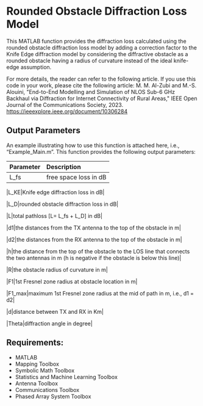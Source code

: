 # Rounded Obstacle Diffraction Loss Model

This MATLAB function provides the diffraction loss calculated using the rounded obstacle diffraction loss model by adding a correction factor to the Knife Edge diffraction model by considering the diffractive obstacle as a rounded obstacle having a radius of curvature instead of the ideal knife-edge assumption. 

For more details, the reader can refer to the following article. If you use this code in your work, please cite the following article: 
M. M. Al-Zubi and M.-S. Alouini, "End-to-End Modelling and Simulation of NLOS Sub-6 GHz Backhaul via Diffraction for Internet Connectivity of Rural Areas," IEEE Open Journal of the Communications Society, 2023. https://ieeexplore.ieee.org/document/10306284

## Output Parameters
An example illustrating how to use this function is attached here, i.e., “Example_Main.m”. This function provides the following output parameters: 

|Parameter| Description|
|:--|:--|
|L_fs|free space loss in dB|

|L_KE|Knife edge diffraction loss in dB|

|L_D|rounded obstacle diffraction loss in dB|

|L|total pathloss [L= L_fs + L_D] in dB|

|d1|the distances from the TX antenna to the top of the obstacle in m|

|d2|the distances from the RX antenna to the top of the obstacle in m|

|h|the distance from the top of the obstacle to the LOS line that connects the two antennas in m (h is negative if the obstacle is below this line)|

|R|the obstacle radius of curvature in m|

|F1|1st Fresnel zone radius at obstacle location in m|

|F1_max|maximum 1st Fresnel zone radius at the mid of path in m, i.e., d1 = d2| 

|d|distance between TX and RX in Km|

|Theta|diffraction angle in degree|

## Requirements: 
-	MATLAB
-	Mapping Toolbox                  
-	Symbolic Math Toolbox
-	Statistics and Machine Learning Toolbox
-	Antenna Toolbox
-	Communications Toolbox
-	Phased Array System Toolbox

